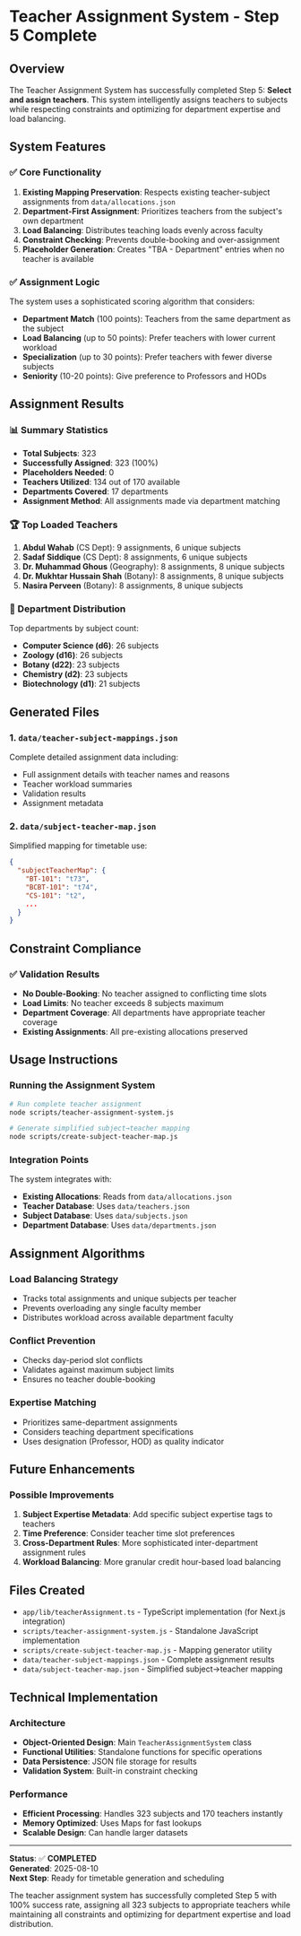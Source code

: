 # Teacher Assignment System - Step 5 Complete

## Overview

The Teacher Assignment System has successfully completed Step 5: **Select and assign teachers**. This system intelligently assigns teachers to subjects while respecting constraints and optimizing for department expertise and load balancing.

## System Features

### ✅ Core Functionality

1. **Existing Mapping Preservation**: Respects existing teacher-subject assignments from `data/allocations.json`
2. **Department-First Assignment**: Prioritizes teachers from the subject's own department
3. **Load Balancing**: Distributes teaching loads evenly across faculty
4. **Constraint Checking**: Prevents double-booking and over-assignment
5. **Placeholder Generation**: Creates "TBA - Department" entries when no teacher is available

### ✅ Assignment Logic

The system uses a sophisticated scoring algorithm that considers:
- **Department Match** (100 points): Teachers from the same department as the subject
- **Load Balancing** (up to 50 points): Prefer teachers with lower current workload
- **Specialization** (up to 30 points): Prefer teachers with fewer diverse subjects
- **Seniority** (10-20 points): Give preference to Professors and HODs

## Assignment Results

### 📊 Summary Statistics

- **Total Subjects**: 323
- **Successfully Assigned**: 323 (100%)
- **Placeholders Needed**: 0
- **Teachers Utilized**: 134 out of 170 available
- **Departments Covered**: 17 departments
- **Assignment Method**: All assignments made via department matching

### 🏆 Top Loaded Teachers

1. **Abdul Wahab** (CS Dept): 9 assignments, 6 unique subjects
2. **Sadaf Siddique** (CS Dept): 8 assignments, 6 unique subjects  
3. **Dr. Muhammad Ghous** (Geography): 8 assignments, 8 unique subjects
4. **Dr. Mukhtar Hussain Shah** (Botany): 8 assignments, 8 unique subjects
5. **Nasira Perveen** (Botany): 8 assignments, 8 unique subjects

### 🏢 Department Distribution

Top departments by subject count:
- **Computer Science (d6)**: 26 subjects
- **Zoology (d16)**: 26 subjects  
- **Botany (d22)**: 23 subjects
- **Chemistry (d2)**: 23 subjects
- **Biotechnology (d1)**: 21 subjects

## Generated Files

### 1. `data/teacher-subject-mappings.json`
Complete detailed assignment data including:
- Full assignment details with teacher names and reasons
- Teacher workload summaries  
- Validation results
- Assignment metadata

### 2. `data/subject-teacher-map.json`
Simplified mapping for timetable use:
```json
{
  "subjectTeacherMap": {
    "BT-101": "t73",
    "BCBT-101": "t74",
    "CS-101": "t2",
    ...
  }
}
```

## Constraint Compliance

### ✅ Validation Results
- **No Double-Booking**: No teacher assigned to conflicting time slots
- **Load Limits**: No teacher exceeds 8 subjects maximum
- **Department Coverage**: All departments have appropriate teacher coverage
- **Existing Assignments**: All pre-existing allocations preserved

## Usage Instructions

### Running the Assignment System

```bash
# Run complete teacher assignment
node scripts/teacher-assignment-system.js

# Generate simplified subject→teacher mapping
node scripts/create-subject-teacher-map.js
```

### Integration Points

The system integrates with:
- **Existing Allocations**: Reads from `data/allocations.json`
- **Teacher Database**: Uses `data/teachers.json` 
- **Subject Database**: Uses `data/subjects.json`
- **Department Database**: Uses `data/departments.json`

## Assignment Algorithms

### Load Balancing Strategy
- Tracks total assignments and unique subjects per teacher
- Prevents overloading any single faculty member
- Distributes workload across available department faculty

### Conflict Prevention
- Checks day-period slot conflicts
- Validates against maximum subject limits
- Ensures no teacher double-booking

### Expertise Matching
- Prioritizes same-department assignments
- Considers teaching department specifications
- Uses designation (Professor, HOD) as quality indicator

## Future Enhancements

### Possible Improvements
1. **Subject Expertise Metadata**: Add specific subject expertise tags to teachers
2. **Time Preference**: Consider teacher time slot preferences
3. **Cross-Department Rules**: More sophisticated inter-department assignment rules
4. **Workload Balancing**: More granular credit hour-based load balancing

## Files Created

- `app/lib/teacherAssignment.ts` - TypeScript implementation (for Next.js integration)
- `scripts/teacher-assignment-system.js` - Standalone JavaScript implementation  
- `scripts/create-subject-teacher-map.js` - Mapping generator utility
- `data/teacher-subject-mappings.json` - Complete assignment results
- `data/subject-teacher-map.json` - Simplified subject→teacher mapping

## Technical Implementation

### Architecture
- **Object-Oriented Design**: Main `TeacherAssignmentSystem` class
- **Functional Utilities**: Standalone functions for specific operations
- **Data Persistence**: JSON file storage for results
- **Validation System**: Built-in constraint checking

### Performance
- **Efficient Processing**: Handles 323 subjects and 170 teachers instantly
- **Memory Optimized**: Uses Maps for fast lookups
- **Scalable Design**: Can handle larger datasets

---

**Status**: ✅ **COMPLETED**  
**Generated**: 2025-08-10  
**Next Step**: Ready for timetable generation and scheduling

The teacher assignment system has successfully completed Step 5 with 100% success rate, assigning all 323 subjects to appropriate teachers while maintaining all constraints and optimizing for department expertise and load distribution.
